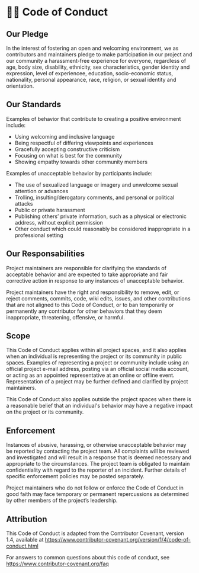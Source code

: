 # 👨‍💻 Code of Conduct

## Our Pledge

In the interest of fostering an open and welcoming environment, we as 
contributors and maintainers pledge to make participation in our 
project and our community a harassment-free experience for everyone, 
regardless of age, body size, disability, ethnicity, sex characteristics, 
gender identity and expression, level of experiencee, education, 
socio-economic status, nationality, personal appearance, race, religion, 
or sexual identity and orientation. 

## Our Standards

Examples of behavior that contribute to creating a positive environment 
include:

- Using welcoming and inclusive language
- Being respectful of differing viewpoints and experiences
- Gracefully accepting constructive criticism
- Focusing on what is best for the community
- Showing empathy towards other community members

Examples of unacceptable behavior by participants include:

- The use of sexualized language or imagery and unwelcome sexual attention 
  or advances
- Trolling, insulting/derogatory comments, and personal or political attacks
- Public or private harassment
- Publishing others’ private information, 
  such as a physical or electronic address, without explicit permission
- Other conduct which could reasonably be considered inappropriate 
  in a professional setting

## Our Responsabilities

Project maintainers are responsible for clarifying the standards 
of acceptable behavior and are expected to take appropriate and 
fair corrective action in response to any instances of unacceptable behavior.

Project maintainers have the right and responsibility to remove, edit, 
or reject comments, commits, code, wiki edits, issues, and other contributions 
that are not aligned to this Code of Conduct, or to ban temporarily or 
permanently any contributor for other behaviors that they deem inappropriate, 
threatening, offensive, or harmful.

## Scope 

This Code of Conduct applies within all project spaces, 
and it also applies when an individual is representing the project 
or its community in public spaces. 
Examples of representing a project or community include using 
an official project e-mail address, posting via an official 
social media account, or acting as an appointed representative 
at an online or offline event. 
Representation of a project may be further defined and clarified by 
project maintainers.

This Code of Conduct also applies outside the project spaces when there is 
a reasonable belief that an individual's behavior may have a negative impact 
on the project or its community.

## Enforcement

Instances of abusive, harassing, or otherwise unacceptable behavior 
may be reported by contacting the project team. 
All complaints will be reviewed and investigated and will result in a response 
that is deemed necessary and appropriate to the circumstances. 
The project team is obligated to maintain confidentiality with regard 
to the reporter of an incident. 
Further details of specific enforcement policies may be posted separately.

Project maintainers who do not follow or enforce the Code of Conduct 
in good faith may face temporary or permanent repercussions as determined 
by other members of the project’s leadership.

## Attribution

This Code of Conduct is adapted from the Contributor Covenant, version 1.4, 
available at 
https://www.contributor-covenant.org/version/1/4/code-of-conduct.html

For answers to common questions about this code of conduct, 
see https://www.contributor-covenant.org/faq
